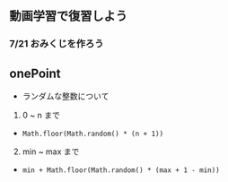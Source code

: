 ## 動画学習で復習しよう
### 7/21 おみくじを作ろう

## onePoint

- ランダムな整数について

1. 0 ~ n まで 

- `Math.floor(Math.random() * (n + 1))`

2. min ~ max まで

- `min + Math.floor(Math.random() * (max + 1 - min))`